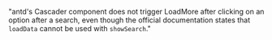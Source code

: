 "antd's Cascader component does not trigger LoadMore after clicking on an option after a search, even though the official documentation states that `loadData` cannot be used with `showSearch`."

